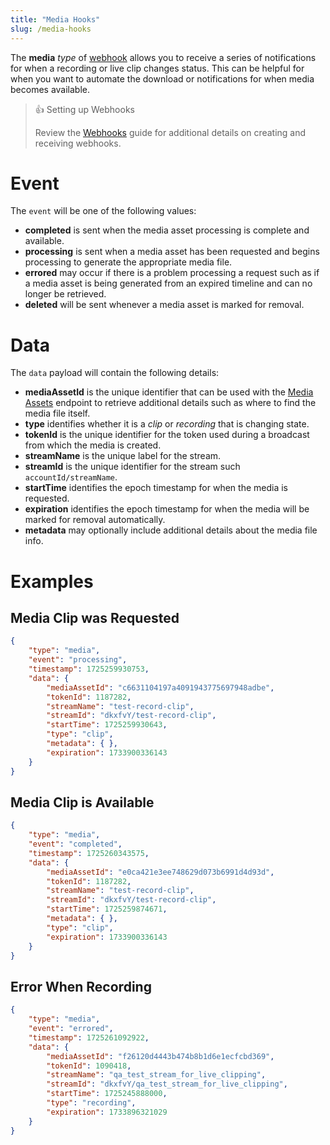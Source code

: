 ```yaml
---
title: "Media Hooks"
slug: /media-hooks
---
```

The **media** _type_ of [webhook](/millicast/webhooks/index.md) allows you to receive a series of notifications for when a recording or live clip changes status. This can be helpful for when you want to automate the download or notifications for when media becomes available.

> 👍 Setting up Webhooks
> 
> Review the [Webhooks](/millicast/webhooks/index.md) guide for additional details on creating and receiving webhooks.

# Event

The `event` will be one of the following values:

- **completed** is sent when the media asset processing is complete and available.
- **processing** is sent when a media asset has been requested and begins processing to generate the appropriate media file.
- **errored** may occur if there is a problem processing a request such as if a media asset is being generated from an expired timeline and can no longer be retrieved.
- **deleted** will be sent whenever a media asset is marked for removal.

# Data

The `data` payload will contain the following details:

- **mediaAssetId** is the unique identifier that can be used with the [Media Assets](ref:media-assets) endpoint to retrieve additional details such as where to find the media file itself.
- **type** identifies whether it is a _clip_ or _recording_ that is changing state.
- **tokenId** is the unique identifier for the token used during a broadcast from which the media is created.
- **streamName** is the unique label for the stream.
- **streamId** is the unique identifier for the stream such `accountId/streamName`.
- **startTime** identifies the epoch timestamp for when the media is requested.
- **expiration** identifies the epoch timestamp for when the media will be marked for removal automatically.
- **metadata** may optionally include additional details about the media file info.

# Examples

## Media Clip was Requested

```json
{
    "type": "media",
    "event": "processing",
    "timestamp": 1725259930753,
    "data": {
        "mediaAssetId": "c6631104197a4091943775697948adbe",
        "tokenId": 1187282,
        "streamName": "test-record-clip",
        "streamId": "dkxfvY/test-record-clip",
        "startTime": 1725259930643,
        "type": "clip",
        "metadata": { },
        "expiration": 1733900336143
    }
}
```

## Media Clip is Available

```json
{
    "type": "media",
    "event": "completed",
    "timestamp": 1725260343575,
    "data": {
        "mediaAssetId": "e0ca421e3ee748629d073b6991d4d93d",
        "tokenId": 1187282,
        "streamName": "test-record-clip",
        "streamId": "dkxfvY/test-record-clip",
        "startTime": 1725259874671,
        "metadata": { },
        "type": "clip",
        "expiration": 1733900336143
    }
}
```

## Error When Recording

```json
{
    "type": "media",
    "event": "errored",
    "timestamp": 1725261092922,
    "data": {
        "mediaAssetId": "f26120d4443b474b8b1d6e1ecfcbd369",
        "tokenId": 1090418,
        "streamName": "qa_test_stream_for_live_clipping",
        "streamId": "dkxfvY/qa_test_stream_for_live_clipping",
        "startTime": 1725245888000,
        "type": "recording",
        "expiration": 1733896321029
    }
}
```
